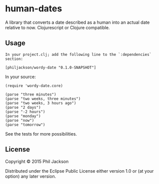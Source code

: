 # human-dates

A library that converts a date described as a human into an actual
date relative to now. Clojurescript or Clojure compatible.

## Usage

    In your project.clj; add the following line to the `:dependencies`
    section:

    [philjackson/wordy-date "0.1.0-SNAPSHOT"]

In your source:

    (require 'wordy-date.core)

    (parse "three minutes")
    (parse "two weeks, three minutes")
    (parse "two weeks, 3 hours ago")
    (parse "2 days")
    (parse "-2 hours")
    (parse "monday")
    (parse "now")
    (parse "tomorrow")

See the tests for more possibilities.

## License

Copyright © 2015 Phil Jackson

Distributed under the Eclipse Public License either version 1.0 or (at
your option) any later version.
